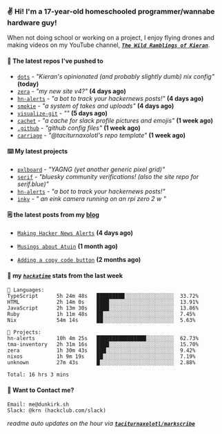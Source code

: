 ### ✌️ Hi! I'm a 17-year-old homeschooled programmer/wannabe hardware guy!

When not doing school or working on a project, I enjoy flying drones and making videos on my YouTube channel, [**_`The Wild Ramblings of Kieran`_**](https://youtube.com/@kieran.rambles).

#### 👷 The latest repos I've pushed to

- [`dots`](https://github.com/taciturnaxolotl/dots) - _"Kieran's opinionated (and probably slightly dumb) nix config"_ **(today)**
- [`zera`](https://github.com/taciturnaxolotl/zera) - _"my new site v4?"_ **(4 days ago)**
- [`hn-alerts`](https://github.com/taciturnaxolotl/hn-alerts) - _"a bot to track your hackernews posts!"_ **(4 days ago)**
- [`smokie`](https://github.com/taciturnaxolotl/smokie) - _"a system of takes and uploads"_ **(4 days ago)**
- [`visualize-git`](https://github.com/maxwofford/visualize-git) - _""_ **(5 days ago)**
- [`cachet`](https://github.com/taciturnaxolotl/cachet) - _"a cache for slack profile pictures and emojis"_ **(1 week ago)**
- [`.github`](https://github.com/taciturnaxolotl/.github) - _"github config files"_ **(1 week ago)**
- [`carriage`](https://github.com/taciturnaxolotl/carriage) - _"@taciturnaxolotl's repo template"_ **(1 week ago)**

#### ⌨️ My latest projects

- [`pxlboard`](https://github.com/taciturnaxolotl/pxlboard) - _"YAGNG (yet another generic pixel grid)"_
- [`serif`](https://github.com/taciturnaxolotl/serif) - _"bluesky community verifications! (also the site repo for serif.blue)"_
- [`hn-alerts`](https://github.com/taciturnaxolotl/hn-alerts) - _"a bot to track your hackernews posts!"_
- [`inky`](https://github.com/taciturnaxolotl/inky) - _" an eink camera running on an rpi zero 2 w "_

#### 🗒️ the latest posts from my [blog](https://dunkirk.sh)

- [`Making Hacker News Alerts`](https://dunkirk.sh/blog/hn-alerts/) **(4 days ago)**

- [`Musings about Atuin`](https://dunkirk.sh/blog/atuin/) **(1 month ago)**

- [`Adding a copy code button`](https://dunkirk.sh/blog/adding-a-copy-button/) **(2 months ago)**



#### 📡 my [_`hackatime`_](https://waka.hackclub.com) stats from the last week

```text
💾 Languages:
TypeScript      5h 24m 48s   █████████░░░░░░░░░░░░░░░░  33.72%
HTML            2h 14m 0s    ████░░░░░░░░░░░░░░░░░░░░░  13.91%
JavaScript      2h 13m 30s   ████░░░░░░░░░░░░░░░░░░░░░  13.86%
Ruby            1h 11m 48s   ██░░░░░░░░░░░░░░░░░░░░░░░  7.45%
Nix             54m 14s      ██░░░░░░░░░░░░░░░░░░░░░░░  5.63%

💼 Projects:
hn-alerts       10h 4m 25s   ████████████████░░░░░░░░░  62.73%
tma-inventory   2h 31m 16s   ████░░░░░░░░░░░░░░░░░░░░░  15.70%
zera            1h 30m 43s   ███░░░░░░░░░░░░░░░░░░░░░░  9.42%
nixos           1h 9m 19s    ██░░░░░░░░░░░░░░░░░░░░░░░  7.19%
unknown         27m 43s      █░░░░░░░░░░░░░░░░░░░░░░░░  2.88%

Total: 16 hrs 3 mins
```

#### 📮 Want to Contact me?

```text
Email: me@dunkirk.sh
Slack: @krn (hackclub.com/slack)
```

_readme auto updates on the hour via [**`taciturnaxolotl/markscribe`**](https://github.com/taciturnaxolotl/markscribe)_
